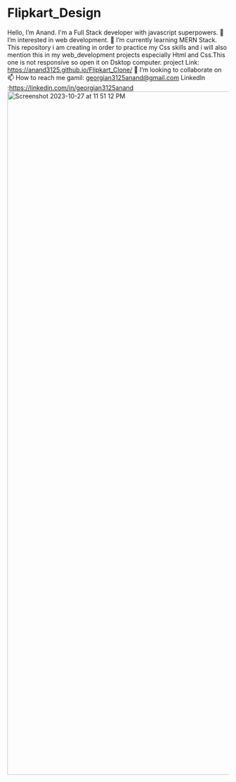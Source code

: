 # Flipkart_Design
 Hello, I’m Anand. I'm a Full Stack developer with javascript superpowers. 👀 I’m interested in web development. 🌱 I’m currently learning MERN Stack. 
This repository i am creating in order to practice my Css skills and i will also mention this in my web_development projects especially Html and Css.This one is not responsive so open it on Dsktop computer.
project Link: https://anand3125.github.io/Flipkart_Clone/
💞️ I’m looking to collaborate on 📫 How to reach me gamil: georgian3125anand@gmail.com Linkedln :https://linkedin.com/in/georgian3125anand
<img width="1556" alt="Screenshot 2023-10-27 at 11 51 12 PM" src="https://github.com/Anand3125/Flipkart_Clone/assets/124582976/f9eab86d-d4ee-4eeb-ad53-cb6a44d183f4">
